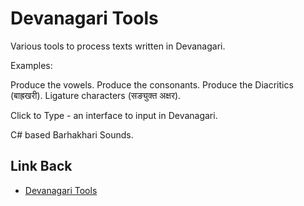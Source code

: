 # Devanagari Tools

Various tools to process texts written in Devanagari.

Examples:

Produce the vowels.
Produce the consonants.
Produce the Diacritics (बाह्रखरी).
Ligature characters (सङ्युक्त अक्षर).

Click to Type - an interface to input in Devanagari.

C# based Barhakhari Sounds.

## Link Back
* [Devanagari Tools](https://github.com/anytizer/devanagari-tools)
